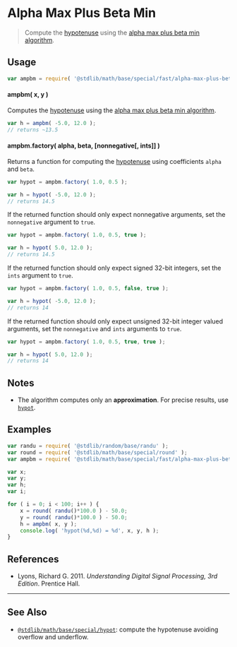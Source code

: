 <!--

@license Apache-2.0

Copyright (c) 2018 The Stdlib Authors.

Licensed under the Apache License, Version 2.0 (the "License");
you may not use this file except in compliance with the License.
You may obtain a copy of the License at

   http://www.apache.org/licenses/LICENSE-2.0

Unless required by applicable law or agreed to in writing, software
distributed under the License is distributed on an "AS IS" BASIS,
WITHOUT WARRANTIES OR CONDITIONS OF ANY KIND, either express or implied.
See the License for the specific language governing permissions and
limitations under the License.

-->

# Alpha Max Plus Beta Min

> Compute the [hypotenuse][hypotenuse] using the [alpha max plus beta min algorithm][alpha-max-plus-beta-min].

<!-- Section to include introductory text. Make sure to keep an empty line after the intro `section` element and another before the `/section` close. -->

<section class="intro">

</section>

<!-- /.intro -->

<!-- Package usage documentation. -->

<section class="usage">

## Usage

```javascript
var ampbm = require( '@stdlib/math/base/special/fast/alpha-max-plus-beta-min' );
```

#### ampbm( x, y )

Computes the [hypotenuse][hypotenuse] using the [alpha max plus beta min algorithm][alpha-max-plus-beta-min].

```javascript
var h = ampbm( -5.0, 12.0 );
// returns ~13.5
```

#### ampbm.factory( alpha, beta, \[nonnegative\[, ints]] )

Returns a function for computing the [hypotenuse][hypotenuse] using coefficients `alpha` and `beta`.

```javascript
var hypot = ampbm.factory( 1.0, 0.5 );

var h = hypot( -5.0, 12.0 );
// returns 14.5
```

If the returned function should only expect nonnegative arguments, set the `nonnegative` argument to `true`.

```javascript
var hypot = ampbm.factory( 1.0, 0.5, true );

var h = hypot( 5.0, 12.0 );
// returns 14.5
```

If the returned function should only expect signed 32-bit integers, set the `ints` argument to `true`.

```javascript
var hypot = ampbm.factory( 1.0, 0.5, false, true );

var h = hypot( -5.0, 12.0 );
// returns 14
```

If the returned function should only expect unsigned 32-bit integer valued arguments, set the `nonnegative` and `ints` arguments to `true`.

```javascript
var hypot = ampbm.factory( 1.0, 0.5, true, true );

var h = hypot( 5.0, 12.0 );
// returns 14
```

</section>

<!-- /.usage -->

<!-- Package usage notes. Make sure to keep an empty line after the `section` element and another before the `/section` close. -->

<section class="notes">

## Notes

-   The algorithm computes only an **approximation**. For precise results, use [`hypot`][@stdlib/math/base/special/hypot].

</section>

<!-- /.notes -->

<!-- Package usage examples. -->

<section class="examples">

## Examples

<!-- eslint no-undef: "error" -->

```javascript
var randu = require( '@stdlib/random/base/randu' );
var round = require( '@stdlib/math/base/special/round' );
var ampbm = require( '@stdlib/math/base/special/fast/alpha-max-plus-beta-min' );

var x;
var y;
var h;
var i;

for ( i = 0; i < 100; i++ ) {
    x = round( randu()*100.0 ) - 50.0;
    y = round( randu()*100.0 ) - 50.0;
    h = ampbm( x, y );
    console.log( 'hypot(%d,%d) = %d', x, y, h );
}
```

</section>

<!-- /.examples -->

<!-- Section to include cited references. If references are included, add a horizontal rule *before* the section. Make sure to keep an empty line after the `section` element and another before the `/section` close. -->

<section class="references">

## References

-   Lyons, Richard G. 2011. _Understanding Digital Signal Processing, 3rd Edition_. Prentice Hall.

</section>

<!-- /.references -->

<!-- Section for related `stdlib` packages. Do not manually edit this section, as it is automatically populated. -->

<section class="related">

* * *

## See Also

-   <span class="package-name">[`@stdlib/math/base/special/hypot`][@stdlib/math/base/special/hypot]</span><span class="delimiter">: </span><span class="description">compute the hypotenuse avoiding overflow and underflow.</span>

</section>

<!-- /.related -->

<!-- Section for all links. Make sure to keep an empty line after the `section` element and another before the `/section` close. -->

<section class="links">

[hypotenuse]: https://en.wikipedia.org/wiki/Pythagorean_theorem

[alpha-max-plus-beta-min]: https://en.wikipedia.org/wiki/Alpha_max_plus_beta_min_algorithm

[@stdlib/math/base/special/hypot]: https://github.com/stdlib-js/math/tree/main/base/special/hypot

<!-- <related-links> -->

[@stdlib/math/base/special/hypot]: https://github.com/stdlib-js/math/tree/main/base/special/hypot

<!-- </related-links> -->

</section>

<!-- /.links -->
